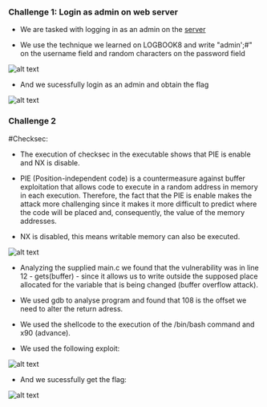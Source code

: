 ### Challenge 1: Login as admin on web server

- We are tasked with logging in as an admin on the [server](http://ctf-fsi.fe.up.pt:5003/)

- We use the technique we learned on LOGBOOK8 and write "admin';#" on the username field and random characters on the password field

![alt text](https://git.fe.up.pt/fsi/fsi2223/l11g03/-/raw/main/imgs/ctf4img1.PNG "Title")

- And we sucessfully login as an admin and obtain the flag

![alt text](https://git.fe.up.pt/fsi/fsi2223/l11g03/-/raw/main/imgs/ctf4img2.PNG "Title")

### Challenge 2

#Checksec:

- The execution of checksec in the executable shows that PIE is enable and NX is disable. 

- PIE (Position-independent code) is a countermeasure against buffer exploitation that allows code to execute in a random address in memory in each execution. Therefore, the fact that the PIE is enable makes the attack more challenging since it makes it more difficult to predict where the code will be placed and, consequently, the value of the memory addresses.

- NX is disabled, this means writable memory can also be executed.

![alt text](https://git.fe.up.pt/fsi/fsi2223/l11g03/-/raw/main/imgs/ctf4img5.png "Title")

- Analyzing the supplied main.c we found that the vulnerability was in line 12 - gets(buffer) - since it allows us to write outside the supposed place allocated for the variable that is being changed (buffer overflow attack). 

- We used gdb to analyse program and found that 108 is the offset we need to alter the return adress.

- We used the shellcode to the execution of the /bin/bash command and x90 (advance).

- We used the following exploit:

![alt text](https://git.fe.up.pt/fsi/fsi2223/l11g03/-/raw/main/imgs/ctf4img3.png "Title")

- And we sucessfully get the flag:

![alt text](https://git.fe.up.pt/fsi/fsi2223/l11g03/-/raw/main/imgs/ctf4img4.png "Title")
